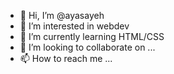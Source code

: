 - 👋 Hi, I’m @ayasayeh
- 👀 I’m interested in webdev
- 🌱 I’m currently learning HTML/CSS
- 💞️ I’m looking to collaborate on ...
- 📫 How to reach me ...

<!---
ayasayeh/ayasayeh is a ✨ special ✨ repository because its `README.md` (this file) appears on your GitHub profile.
You can click the Preview link to take a look at your changes.
--->
